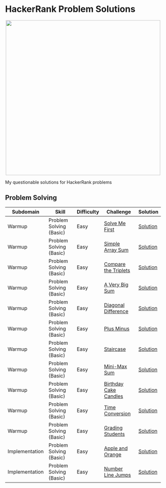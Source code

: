 # HackerRank Problem Solutions

<p align="center" width="100%">
  <img src = https://wizardsourcer.com/wp-content/uploads/2021/10/HackerRank-logo.png width = "500">
</p>

My questionable solutions for HackerRank problems

Problem Solving
---

| Subdomain | Skill | Difficulty | Challenge | Solution
|---|---|---|---|---|
| Warmup | Problem Solving (Basic) | Easy | [Solve Me First](https://www.hackerrank.com/challenges/solve-me-first/problem) | [Solution](https://github.com/nadiarizkyhairunnisa/hackerrank-solutions/tree/main/algorithms/Solve%20Me%20First)
| Warmup | Problem Solving (Basic) | Easy | [Simple Array Sum](https://www.hackerrank.com/challenges/simple-array-sum/problem) | [Solution](https://github.com/nadiarizkyhairunnisa/hackerrank-solutions/tree/main/algorithms/Simple%20Array%20Sum)
| Warmup | Problem Solving (Basic) | Easy | [Compare the Triplets](https://www.hackerrank.com/challenges/compare-the-triplets/problem) | [Solution](https://github.com/nadiarizkyhairunnisa/hackerrank-solutions/tree/main/algorithms/Compare%20The%20Triplets)
| Warmup | Problem Solving (Basic) | Easy | [A Very Big Sum](https://www.hackerrank.com/challenges/a-very-big-sum/problem) | [Solution](https://github.com/nadiarizkyhairunnisa/hackerrank-solutions/tree/main/algorithms/A%20Very%20Big%20Sum)
| Warmup | Problem Solving (Basic) | Easy | [Diagonal Difference](https://www.hackerrank.com/challenges/diagonal-difference/problem) | [Solution](https://github.com/nadiarizkyhairunnisa/hackerrank-solutions/tree/main/algorithms/Diagonal%20Difference)
| Warmup | Problem Solving (Basic) | Easy | [Plus Minus](https://www.hackerrank.com/challenges/plus-minus/problem) | [Solution](https://github.com/nadiarizkyhairunnisa/hackerrank-solutions/tree/main/algorithms/Plus%20Minus)
| Warmup | Problem Solving (Basic) | Easy | [Staircase](https://www.hackerrank.com/challenges/staircase/problem) | [Solution](https://github.com/nadiarizkyhairunnisa/hackerrank-solutions/tree/main/algorithms/Staircase)
| Warmup | Problem Solving (Basic) | Easy | [Mini-Max Sum](https://www.hackerrank.com/challenges/mini-max-sum/problem) | [Solution](https://github.com/nadiarizkyhairunnisa/hackerrank-solutions/tree/main/algorithms/Mini-Max%20Sum)
| Warmup | Problem Solving (Basic) | Easy | [Birthday Cake Candles](https://www.hackerrank.com/challenges/birthday-cake-candles/problem) |[Solution](https://github.com/nadiarizkyhairunnisa/hackerrank-solutions/tree/main/algorithms/Birthday%20Cake%20Candles)
| Warmup | Problem Solving (Basic) | Easy | [Time Conversion](https://www.hackerrank.com/challenges/time-conversion/problem) | [Solution](https://github.com/nadiarizkyhairunnisa/hackerrank-solutions/tree/main/algorithms/Time%20Conversion)
| Warmup | Problem Solving (Basic) | Easy | [Grading Students](https://www.hackerrank.com/challenges/grading/problem) | [Solution](https://github.com/nadiarizkyhairunnisa/hackerrank-solutions/tree/main/algorithms/Grading%20Students)
| Implementation | Problem Solving (Basic) | Easy | [Apple and Orange](https://www.hackerrank.com/challenges/apple-and-orange/problem) | [Solution](https://github.com/nadiarizkyhairunnisa/hackerrank-solutions/tree/main/algorithms/Apple%20and%20Orange)
| Implementation | Problem Solving (Basic) | Easy | [Number Line Jumps](https://www.hackerrank.com/challenges/kangaroo/problem) | [Solution](https://github.com/nadiarizkyhairunnisa/hackerrank-solutions/tree/main/algorithms/Number%20Line%20Jumps)
